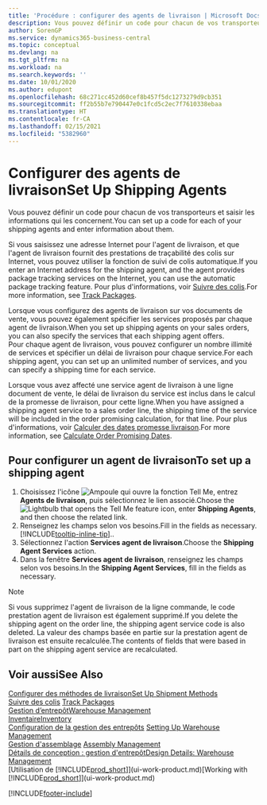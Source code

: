 ```yaml
---
title: 'Procédure : configurer des agents de livraison | Microsoft Docs'
description: Vous pouvez définir un code pour chacun de vos transporteurs et saisir les informations qui les concernent.
author: SorenGP
ms.service: dynamics365-business-central
ms.topic: conceptual
ms.devlang: na
ms.tgt_pltfrm: na
ms.workload: na
ms.search.keywords: ''
ms.date: 10/01/2020
ms.author: edupont
ms.openlocfilehash: 68c271cc452d60cef8b457f5dc1273279d9cb351
ms.sourcegitcommit: ff2b55b7e790447e0c1fcd5c2ec7f7610338ebaa
ms.translationtype: HT
ms.contentlocale: fr-CA
ms.lasthandoff: 02/15/2021
ms.locfileid: "5382960"
---
```

# <a name="set-up-shipping-agents"></a><span data-ttu-id="17507-103">Configurer des agents de livraison</span><span class="sxs-lookup"><span data-stu-id="17507-103">Set Up Shipping Agents</span></span>
<span data-ttu-id="17507-104">Vous pouvez définir un code pour chacun de vos transporteurs et saisir les informations qui les concernent.</span><span class="sxs-lookup"><span data-stu-id="17507-104">You can set up a code for each of your shipping agents and enter information about them.</span></span>  

<span data-ttu-id="17507-105">Si vous saisissez une adresse Internet pour l'agent de livraison, et que l'agent de livraison fournit des prestations de traçabilité des colis sur Internet, vous pouvez utiliser la fonction de suivi de colis automatique.</span><span class="sxs-lookup"><span data-stu-id="17507-105">If you enter an Internet address for the shipping agent, and the agent provides package tracking services on the Internet, you can use the automatic package tracking feature.</span></span> <span data-ttu-id="17507-106">Pour plus d'informations, voir [Suivre des colis](sales-how-track-packages.md).</span><span class="sxs-lookup"><span data-stu-id="17507-106">For more information, see [Track Packages](sales-how-track-packages.md).</span></span>

<span data-ttu-id="17507-107">Lorsque vous configurez des agents de livraison sur vos documents de vente, vous pouvez également spécifier les services proposés par chaque agent de livraison.</span><span class="sxs-lookup"><span data-stu-id="17507-107">When you set up shipping agents on your sales orders, you can also specify the services that each shipping agent offers.</span></span>  
<span data-ttu-id="17507-108">Pour chaque agent de livraison, vous pouvez configurer un nombre illimité de services et spécifier un délai de livraison pour chaque service.</span><span class="sxs-lookup"><span data-stu-id="17507-108">For each shipping agent, you can set up an unlimited number of services, and you can specify a shipping time for each service.</span></span>  

<span data-ttu-id="17507-109">Lorsque vous avez affecté une service agent de livraison à une ligne document de vente, le délai de livraison du service est inclus dans le calcul de la promesse de livraison, pour cette ligne.</span><span class="sxs-lookup"><span data-stu-id="17507-109">When you have assigned a shipping agent service to a sales order line, the shipping time of the service will be included in the order promising calculation, for that line.</span></span> <span data-ttu-id="17507-110">Pour plus d'informations, voir [Calculer des dates promesse livraison](sales-how-to-calculate-order-promising-dates.md).</span><span class="sxs-lookup"><span data-stu-id="17507-110">For more information, see [Calculate Order Promising Dates](sales-how-to-calculate-order-promising-dates.md).</span></span>

## <a name="to-set-up-a-shipping-agent"></a><span data-ttu-id="17507-111">Pour configurer un agent de livraison</span><span class="sxs-lookup"><span data-stu-id="17507-111">To set up a shipping agent</span></span>  
1.  <span data-ttu-id="17507-112">Choisissez l'icône ![Ampoule qui ouvre la fonction Tell Me](media/ui-search/search_small.png "Dites-moi ce que vous voulez faire"), entrez **Agents de livraison**, puis sélectionnez le lien associé.</span><span class="sxs-lookup"><span data-stu-id="17507-112">Choose the ![Lightbulb that opens the Tell Me feature](media/ui-search/search_small.png "Tell me what you want to do") icon, enter **Shipping Agents**, and then choose the related link.</span></span>  
2.  <span data-ttu-id="17507-113">Renseignez les champs selon vos besoins.</span><span class="sxs-lookup"><span data-stu-id="17507-113">Fill in the fields as necessary.</span></span> [!INCLUDE[tooltip-inline-tip](includes/tooltip-inline-tip_md.md)]<span data-ttu-id="17507-114">.</span><span class="sxs-lookup"><span data-stu-id="17507-114">.</span></span>  
3.  <span data-ttu-id="17507-115">Sélectionnez l'action **Services agent de livraison**.</span><span class="sxs-lookup"><span data-stu-id="17507-115">Choose the **Shipping Agent Services** action.</span></span>
4. <span data-ttu-id="17507-116">Dans la fenêtre **Services agent de livraison**, renseignez les champs selon vos besoins.</span><span class="sxs-lookup"><span data-stu-id="17507-116">In the **Shipping Agent Services**, fill in the fields as necessary.</span></span>

> [!NOTE]  
>  <span data-ttu-id="17507-117">Si vous supprimez l'agent de livraison de la ligne commande, le code prestation agent de livraison est également supprimé.</span><span class="sxs-lookup"><span data-stu-id="17507-117">If you delete the shipping agent on the order line, the shipping agent service code is also deleted.</span></span> <span data-ttu-id="17507-118">La valeur des champs basée en partie sur la prestation agent de livraison est ensuite recalculée.</span><span class="sxs-lookup"><span data-stu-id="17507-118">The contents of fields that were based in part on the shipping agent service are recalculated.</span></span>  

## <a name="see-also"></a><span data-ttu-id="17507-119">Voir aussi</span><span class="sxs-lookup"><span data-stu-id="17507-119">See Also</span></span>
[<span data-ttu-id="17507-120">Configurer des méthodes de livraison</span><span class="sxs-lookup"><span data-stu-id="17507-120">Set Up Shipment Methods</span></span>](sales-how-set-up-shipment-methods.md)  
<span data-ttu-id="17507-121">[Suivre des colis](sales-how-track-packages.md)  </span><span class="sxs-lookup"><span data-stu-id="17507-121">[Track Packages](sales-how-track-packages.md)  </span></span>  
[<span data-ttu-id="17507-122">Gestion d’entrepôt</span><span class="sxs-lookup"><span data-stu-id="17507-122">Warehouse Management</span></span>](warehouse-manage-warehouse.md)  
[<span data-ttu-id="17507-123">Inventaire</span><span class="sxs-lookup"><span data-stu-id="17507-123">Inventory</span></span>](inventory-manage-inventory.md)  
<span data-ttu-id="17507-124">[Configuration de la gestion des entrepôts](warehouse-setup-warehouse.md)   </span><span class="sxs-lookup"><span data-stu-id="17507-124">[Setting Up Warehouse Management](warehouse-setup-warehouse.md)   </span></span>  
<span data-ttu-id="17507-125">[Gestion d'assemblage](assembly-assemble-items.md)  </span><span class="sxs-lookup"><span data-stu-id="17507-125">[Assembly Management](assembly-assemble-items.md)  </span></span>  
[<span data-ttu-id="17507-126">Détails de conception : gestion d'entrepôt</span><span class="sxs-lookup"><span data-stu-id="17507-126">Design Details: Warehouse Management</span></span>](design-details-warehouse-management.md)  
<span data-ttu-id="17507-127">[Utilisation de [!INCLUDE[prod_short](includes/prod_short.md)]](ui-work-product.md)</span><span class="sxs-lookup"><span data-stu-id="17507-127">[Working with [!INCLUDE[prod_short](includes/prod_short.md)]](ui-work-product.md)</span></span>  


[!INCLUDE[footer-include](includes/footer-banner.md)]